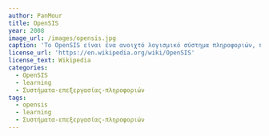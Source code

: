 ```yaml
---
author: PanMour
title: OpenSIS
year: 2008
image_url: /images/opensis.jpg
caption: 'Το OpenSIS είναι ένα ανοιχτό λογισμικό σύστημα πληροφοριών, που περιέχει πληροφορίες σχετικά με τους μαθητές του κάθε σχολείου. Γραμμένο χρησιμοποιώντας PHP και αποθηκεύοντας τα στοιχεία μέσω του MySQL είναι ένα απλό και πρακτικό λογισμικό για την συλλογή και αποθήκευση πληροφοριών μαθητών (π.χ. βαθμοί διαγωνισμάτων, στοιχεία, βαθμοί εργασιών)'
license_url: 'https://en.wikipedia.org/wiki/OpenSIS'
license_text: Wikipedia
categories:
  - OpenSIS
  - learning
  - Συστήματα-επεξεργασίας-πληροφοριών
tags:
  - opensis
  - learning
  - Συστήματα-επεξεργασίας-πληροφοριών
---
```

